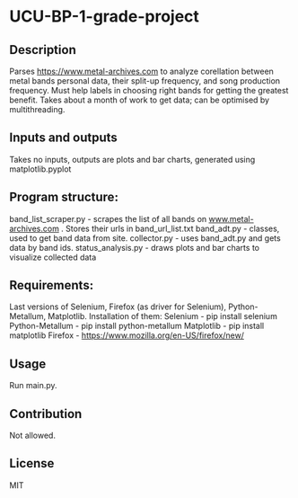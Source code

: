 # UCU-BP-1-grade-project

## Description
Parses https://www.metal-archives.com to analyze corellation between metal bands personal data, their split-up frequency, and song production frequency. Must help labels in choosing right bands for getting the greatest benefit. Takes about a month of work to get data; can be optimised by multithreading.

## Inputs and outputs
Takes no inputs, outputs are plots and bar charts, generated using matplotlib.pyplot

## Program structure:
band_list_scraper.py - scrapes the list of all bands on www.metal-archives.com . Stores their urls in band_url_list.txt
band_adt.py - classes, used to get band data from site.
collector.py - uses band_adt.py and gets data by band ids.
status_analysis.py - draws plots and bar charts to visualize collected data

## Requirements:
Last versions of Selenium, Firefox (as driver for Selenium), Python-Metallum, Matplotlib.
Installation of them:
Selenium - pip install selenium
Python-Metallum - pip install python-metallum
Matplotlib - pip install matplotlib
Firefox - https://www.mozilla.org/en-US/firefox/new/

## Usage
Run main.py.

## Contribution
Not allowed.

## License
MIT

